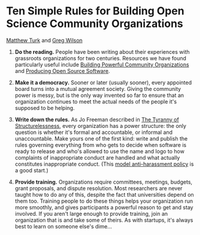 # Ten Simple Rules for Building Open Science Community Organizations

[Matthew Turk][turk] and [Greg Wilson][wilson]

1. **Do the reading.**
   People have been writing about their experiences with grassroots organizations for two centuries.
   Resources we have found particularly useful include [Building Powerful Community Organizations][bpco]
   and [Producing Open Source Software][poss].

2. **Make it a democracy.**
   Sooner or later (usually sooner),
   every appointed board turns into a mutual agreement society.
   Giving the community power is messy,
   but is the only way invented so far to ensure that
   an organization continues to meet the actual needs of the people it's supposed to be helping.

3. **Write down the rules.**
   As Jo Freeman described in [The Tyranny of Structurelessness][structurelessness],
   every organization has a power structure:
   the only question is whether it's formal and accountable,
   or informal and unaccountable.
   Make yours one of the first kind:
   write and publish the rules governing everything from
   who gets to decide when software is ready to release
   and who's allowed to use the name and logo
   to how complaints of inappropriate conduct are handled
   and what actually constitutes inappropriate conduct.
   (This [model anti-harassment policy][coc] is a good start.)

4. **Provide training.**
   Organizations require committees, meetings, budgets, grant proposals, and dispute resolution.
   Most researchers are never taught how to do any of this,
   despite the fact that universities depend on them too.
   Training people to do these things helps your organization run more smoothly,
   and gives participants a powerful reason to get and stay involved.
   If you aren't large enough to provide training,
   join an organization that is and take some of theirs.
   As with startups,
   it's always best to learn on someone else's dime...

[bpco]: https://www.amazon.com/Building-Powerful-Community-Organizations-Personal/dp/0977151808/
[coc]: http://geekfeminism.wikia.com/wiki/Conference_anti-harassment/Policy
[poss]: http://producingoss.com/
[structurelessness]: http://www.jofreeman.com/joreen/tyranny.htm
[turk]: https://ischool.illinois.edu/people/faculty/mjturk
[wilson]: http://third-bit.com
